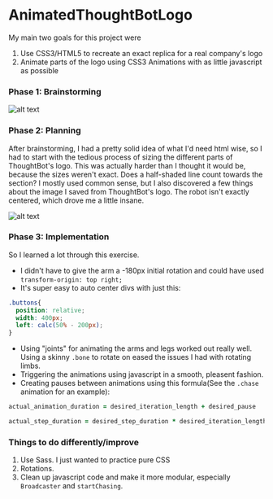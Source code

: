 AnimatedThoughtBotLogo
======================

My main two goals for this project were

1. Use CSS3/HTML5 to recreate an exact replica for a real company's logo
2. Animate parts of the logo using CSS3 Animations with as little javascript as possible

### Phase 1: Brainstorming

![alt text][sketch]

### Phase 2: Planning

After brainstorming, I had a pretty solid idea of what I'd need html wise, so I had to start with the tedious process of sizing the different parts of ThoughtBot's logo. This was actually harder than I thought it would be, because the sizes weren't exact. Does a half-shaded line count towards the section? I mostly used common sense, but I also discovered a few things about the image I saved from ThoughtBot's logo. The robot isn't exactly centered, which drove me a little insane.

![alt text][sizing]


### Phase 3: Implementation

So I learned a lot through this exercise.

- I didn't have to give the arm a -180px initial rotation and could have used `transform-origin: top right;`
- It's super easy to auto center divs with just this:

```css
.buttons{
  position: relative;
  width: 400px;
  left: calc(50% - 200px);
}
```
- Using "joints" for animating the arms and legs worked out really well. Using a skinny `.bone` to rotate on eased the issues I had with rotating limbs.
- Triggering the animations using javascript in a smooth, pleasent fashion.
- Creating pauses between animations using this formula(See the `.chase` animation for an example):

```ruby
actual_animation_duration = desired_iteration_length + desired_pause

actual_step_duration = desired_step_duration * desired_iteration_length / actual_animation_duration
```


### Things to do differently/improve

1. Use Sass. I just wanted to practice pure CSS
2. Rotations.
3. Clean up javascript code and make it more modular, especially `Broadcaster` and `startChasing`.

[sketch]: https://github.com/TalkativeTree/AnimatedThoughtBotLogo/raw/master/RobotSketching.jpg "Design Sketch"
[sizing]: https://github.com/TalkativeTree/AnimatedThoughtBotLogo/raw/master/robot_sizing.jpg "Image Sizing"

